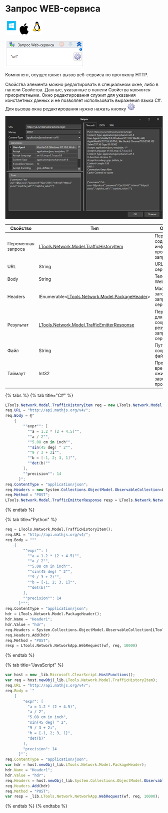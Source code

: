 # Запрос WEB-сервиса

![](<../../../.gitbook/assets/image (789).png>)

![](<../../../.gitbook/assets/image (107).png>)

Компонент, осуществляет вызов веб-сервиса по протоколу HTTP.

Свойства элемента можно редактировать в специальном окне, либо в панели Свойства. Данные, указанные в панели Свойства являются приоритетными. Окно редактирования служит для указания константных данных и не позволяет использовать выражения языка C#. Для вызова окна редактирования нужно нажать кнопку ![](<../../../.gitbook/assets/2 (15).png>)

![](<../../../.gitbook/assets/3 (10).png>)

| Свойство           | Тип                                                                                | Описание                                                  |
| ------------------ | ---------------------------------------------------------------------------------- | --------------------------------------------------------- |
| Переменная запроса | [LTools.Network.Model.TrafficHistoryItem](datatypes/traffichistoryitem.md)         | Переменная, содержащая информацию о производимом запросе  |
| URL                | String                                                                             | URL Web-сервиса                                           |
| Body               | String                                                                             | Тело запроса Web-сервиса                                  |
| Headers            | IEnumerable<[LTools.Network.Model.PackageHeader](datatypes/packageheader.md)>      | Массив заголовков запроса Web-сервиса                     |
| Результат          | [LTools.Network.Model.TrafficEmitterResponse](datatypes/trafficemitterresponse.md) | Переменная для сохранения результатов запроса Web-сервиса |
| Файл               | String                                                                             | Путь сохранения файла                                     |
| Таймаут            | Int32                                                                              | Предельное время ожидания завершения процесса (мс)        |

{% tabs %}
{% tab title="C#" %}
```csharp
LTools.Network.Model.TrafficHistoryItem req = new LTools.Network.Model.TrafficHistoryItem();
req.URL = "http://api.mathjs.org/v4/";
req.Body = @"
	{
	    ""expr"": [
	      ""a = 1.2 * (2 + 4.5)"",
	      ""a / 2"",
	      ""5.08 cm in inch"",
	      ""sin(45 deg) ^ 2"",
	      ""9 / 3 + 2i"",
	      ""b = [-1, 2; 3, 1]"",
	      ""det(b)""
	    ],
	    ""precision"": 14
	  }";
req.ContentType = "application/json";
req.Headers = new System.Collections.ObjectModel.ObservableCollection<LTools.Network.Model.PackageHeader>() { new LTools.Network.Model.PackageHeader() { Name = "Header1", Value = "hdr" } };
req.Method = "POST";
LTools.Network.Model.TrafficEmitterResponse resp = LTools.Network.NetworkApp.WebRequest(wf, req, 10000);
```
{% endtab %}

{% tab title="Python" %}
```python
req = LTools.Network.Model.TrafficHistoryItem();
req.URL = "http://api.mathjs.org/v4/";
req.Body = """
	{
	    ""expr"": [
	      ""a = 1.2 * (2 + 4.5)"",
	      ""a / 2"",
	      ""5.08 cm in inch"",
	      ""sin(45 deg) ^ 2"",
	      ""9 / 3 + 2i"",
	      ""b = [-1, 2; 3, 1]"",
	      ""det(b)""
	    ],
	    ""precision"": 14
	  }""";
req.ContentType = "application/json";
hdr = LTools.Network.Model.PackageHeader();
hdr.Name = "Header1";
hdr.Value = "hdr";
req.Headers = System.Collections.ObjectModel.ObservableCollection[LTools.Network.Model.PackageHeader]();
req.Headers.Add(hdr)
req.Method = "POST";
resp = LTools.Network.NetworkApp.WebRequest(wf, req, 10000)
```
{% endtab %}

{% tab title="JavaScript" %}
```javascript
var host = new _lib.Microsoft.ClearScript.HostFunctions();
var req = host.newObj(_lib.LTools.Network.Model.TrafficHistoryItem);
req.URL = "http://api.mathjs.org/v4/";
req.Body = `"
	{
	    "expr": [
	      "a = 1.2 * (2 + 4.5)",
	      "a / 2",
	      "5.08 cm in inch",
	      "sin(45 deg) ^ 2",
	      "9 / 3 + 2i",
	      "b = [-1, 2; 3, 1]",
	      "det(b)"
	    ],
	    "precision": 14
	  }"`;
req.ContentType = "application/json";
var hdr = host.newObj(_lib.LTools.Network.Model.PackageHeader);
hdr.Name = "Header1";
hdr.Value = "hdr";
req.Headers = host.newObj(_lib.System.Collections.ObjectModel.ObservableCollection(_lib.LTools.Network.Model.PackageHeader));
req.Headers.Add(hdr)
req.Method = "POST";
var resp = _lib.LTools.Network.NetworkApp.WebRequest(wf, req, 10000);
```
{% endtab %}
{% endtabs %}
